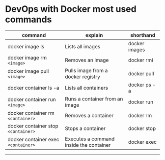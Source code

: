 # DevOps with Docker most used commands


| command |	explain |	shorthand |
|-----------------|-----------------|--------------|
|docker image ls	|Lists all images |	docker images|
|docker image rm  ```<image>```	| Removes an image	| docker rmi |
|docker image pull ```<image>```	|Pulls image from a docker registry |	docker pull |
|docker container ls -a	| Lists all containers |	docker ps -a |
|docker container run ```<image>```	 | Runs a container from an image |	docker run |
|docker container rm ```<container>``` |	Removes a container |	docker rm |
|docker container stop ```<container>``` |	Stops a container |	docker stop |
|docker container exec ```<container>``` |	Executes a command inside the container |	docker exec |
___
